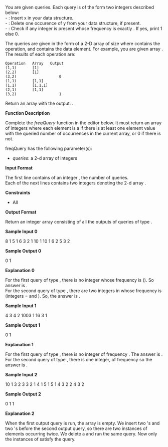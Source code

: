 You are given queries. Each query is of the form two integers described below:  
\- : Insert x in your data structure.  
\- : Delete one occurence of y from your data structure, if present.  
\- : Check if any integer is present whose frequency is exactly . If yes, print 1 else 0.

The queries are given in the form of a 2-D array of size where contains the operation, and
contains the data element. For example, you are given array . The results of each
operation are:

    Operation   Array   Output
    (1,1)       [1]
    (2,2)       [1]
    (3,2)                   0
    (1,1)       [1,1]
    (1,1)       [1,1,1]
    (2,1)       [1,1]
    (3,2)                   1

Return an array with the output: .

**Function Description**

Complete the _freqQuery_ function in the editor below. It must return an array of integers
where each element is a if there is at least one element value with the queried number of
occurrences in the current array, or 0 if there is not.

freqQuery has the following parameter(s):

- _queries_: a 2-d array of integers

**Input Format**

The first line contains of an integer , the number of queries.  
Each of the next lines contains two integers denoting the 2-d array .

**Constraints**

- All

**Output Format**

Return an integer array consisting of all the outputs of queries of type .

**Sample Input 0**

8 1 5 1 6 3 2 1 10 1 10 1 6 2 5 3 2

**Sample Output 0**

0 1

**Explanation 0**

For the first query of type , there is no integer whose frequency is (). So answer is .  
For the second query of type , there are two integers in whose frequency is (integers =
and ). So, the answer is .

**Sample Input 1**

4 3 4 2 1003 1 16 3 1

**Sample Output 1**

0 1

**Explanation 1**

For the first query of type , there is no integer of frequency . The answer is . For the
second query of type , there is one integer, of frequency so the answer is .

**Sample Input 2**

10 1 3 2 3 3 2 1 4 1 5 1 5 1 4 3 2 2 4 3 2

**Sample Output 2**

0 1 1

**Explanation 2**

When the first output query is run, the array is empty. We insert two 's and two 's before
the second output query, so there are two instances of elements occurring twice. We delete
a and run the same query. Now only the instances of satisfy the query.

